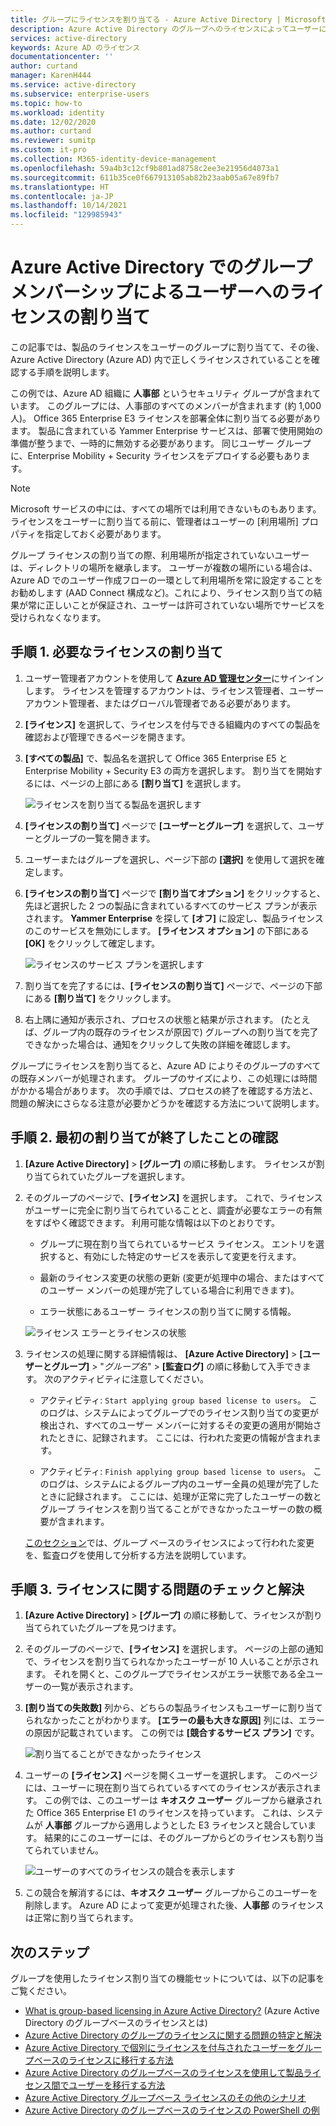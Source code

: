 ```yaml
---
title: グループにライセンスを割り当てる - Azure Active Directory | Microsoft Docs
description: Azure Active Directory のグループへのライセンスによってユーザーにライセンスを割り当てる方法
services: active-directory
keywords: Azure AD のライセンス
documentationcenter: ''
author: curtand
manager: KarenH444
ms.service: active-directory
ms.subservice: enterprise-users
ms.topic: how-to
ms.workload: identity
ms.date: 12/02/2020
ms.author: curtand
ms.reviewer: sumitp
ms.custom: it-pro
ms.collection: M365-identity-device-management
ms.openlocfilehash: 59a4b3c12cf9b801ad8758c2ee3e21956d4073a1
ms.sourcegitcommit: 611b35ce0f667913105ab82b23aab05a67e89fb7
ms.translationtype: HT
ms.contentlocale: ja-JP
ms.lasthandoff: 10/14/2021
ms.locfileid: "129985943"
---
```

# <a name="assign-licenses-to-users-by-group-membership-in-azure-active-directory"></a>Azure Active Directory でのグループ メンバーシップによるユーザーへのライセンスの割り当て

この記事では、製品のライセンスをユーザーのグループに割り当てて、その後、Azure Active Directory (Azure AD) 内で正しくライセンスされていることを確認する手順を説明します。

この例では、Azure AD 組織に **人事部** というセキュリティ グループが含まれています。 このグループには、人事部のすべてのメンバーが含まれます (約 1,000 人)。 Office 365 Enterprise E3 ライセンスを部署全体に割り当てる必要があります。 製品に含まれている Yammer Enterprise サービスは、部署で使用開始の準備が整うまで、一時的に無効する必要があります。 同じユーザー グループに、Enterprise Mobility + Security ライセンスをデプロイする必要もあります。

> [!NOTE]
> Microsoft サービスの中には、すべての場所では利用できないものもあります。 ライセンスをユーザーに割り当てる前に、管理者はユーザーの [利用場所] プロパティを指定しておく必要があります。
>
> グループ ライセンスの割り当ての際、利用場所が指定されていないユーザーは、ディレクトリの場所を継承します。 ユーザーが複数の場所にいる場合は、Azure AD でのユーザー作成フローの一環として利用場所を常に設定することをお勧めします (AAD Connect 構成など)。これにより、ライセンス割り当ての結果が常に正しいことが保証され、ユーザーは許可されていない場所でサービスを受けられなくなります。

## <a name="step-1-assign-the-required-licenses"></a>手順 1. 必要なライセンスの割り当て

1. ユーザー管理者アカウントを使用して [**Azure AD 管理センター**](https://aad.portal.azure.com)にサインインします。 ライセンスを管理するアカウントは、ライセンス管理者、ユーザー アカウント管理者、またはグローバル管理者である必要があります。

1. **[ライセンス]** を選択して、ライセンスを付与できる組織内のすべての製品を確認および管理できるページを開きます。

1. **[すべての製品]** で、製品名を選択して Office 365 Enterprise E5 と Enterprise Mobility + Security E3 の両方を選択します。 割り当てを開始するには、ページの上部にある **[割り当て]** を選択します。

   ![ライセンスを割り当てる製品を選択します](./media/licensing-groups-assign/licenses-all-products-assign.png)
  
1. **[ライセンスの割り当て]** ページで **[ユーザーとグループ]** を選択して、ユーザーとグループの一覧を開きます。

1. ユーザーまたはグループを選択し、ページ下部の **[選択]** を使用して選択を確定します。

1. **[ライセンスの割り当て]** ページで **[割り当てオプション]** をクリックすると、先ほど選択した 2 つの製品に含まれているすべてのサービス プランが表示されます。 **Yammer Enterprise** を探して **[オフ]** に設定し、製品ライセンスのこのサービスを無効にします。 **[ライセンス オプション]** の下部にある **[OK]** をクリックして確定します。

   ![ライセンスのサービス プランを選択します](./media/licensing-groups-assign/assignment-options.png)
  
1. 割り当てを完了するには、**[ライセンスの割り当て]** ページで、ページの下部にある **[割り当て]** をクリックします。

1. 右上隅に通知が表示され、プロセスの状態と結果が示されます。 (たとえば、グループ内の既存のライセンスが原因で) グループへの割り当てを完了できなかった場合は、通知をクリックして失敗の詳細を確認します。

グループにライセンスを割り当てると、Azure AD によりそのグループのすべての既存メンバーが処理されます。 グループのサイズにより、この処理には時間がかかる場合があります。 次の手順では、プロセスの終了を確認する方法と、問題の解決にさらなる注意が必要かどうかを確認する方法について説明します。

## <a name="step-2-verify-that-the-initial-assignment-has-finished"></a>手順 2. 最初の割り当てが終了したことの確認

1. **[Azure Active Directory]**  >  **[グループ]** の順に移動します。 ライセンスが割り当てられていたグループを選択します。

1. そのグループのページで、**[ライセンス]** を選択します。 これで、ライセンスがユーザーに完全に割り当てられていることと、調査が必要なエラーの有無をすばやく確認できます。 利用可能な情報は以下のとおりです。

   - グループに現在割り当てられているサービス ライセンス。 エントリを選択すると、有効にした特定のサービスを表示して変更を行えます。

   - 最新のライセンス変更の状態の更新 (変更が処理中の場合、またはすべてのユーザー メンバーの処理が完了している場合に利用できます)。

   - エラー状態にあるユーザー ライセンスの割り当てに関する情報。

   ![ライセンス エラーとライセンスの状態](./media/licensing-groups-assign/assignment-errors.png)

1. ライセンスの処理に関する詳細情報は、 **[Azure Active Directory]**  >  **[ユーザーとグループ]**  >  "*グループ名*"  >  **[監査ログ]** の順に移動して入手できます。 次のアクティビティに注意してください。

   - アクティビティ: `Start applying group based license to users`。 このログは、システムによってグループでのライセンス割り当ての変更が検出され、すべてのユーザー メンバーに対するその変更の適用が開始されたときに、記録されます。 ここには、行われた変更の情報が含まれます。

   - アクティビティ: `Finish applying group based license to users`。 このログは、システムによるグループ内のユーザー全員の処理が完了したときに記録されます。 ここには、処理が正常に完了したユーザーの数とグループ ライセンスを割り当てることができなかったユーザーの数の概要が含まれます。

   [このセクション](licensing-group-advanced.md#use-audit-logs-to-monitor-group-based-licensing-activity)では、グループ ベースのライセンスによって行われた変更を、監査ログを使用して分析する方法を説明しています。

## <a name="step-3-check-for-license-problems-and-resolve-them"></a>手順 3. ライセンスに関する問題のチェックと解決

1. **[Azure Active Directory]**  >  **[グループ]** の順に移動して、ライセンスが割り当てられていたグループを見つけます。
1. そのグループのページで、**[ライセンス]** を選択します。 ページの上部の通知で、ライセンスを割り当てられなかったユーザーが 10 人いることが示されます。 それを開くと、このグループでライセンスがエラー状態である全ユーザーの一覧が表示されます。
1. **[割り当ての失敗数]** 列から、どちらの製品ライセンスもユーザーに割り当てられなかったことがわかります。 **[エラーの最も大きな原因]** 列には、エラーの原因が記載されています。 この例では **[競合するサービス プラン]** です。

   ![割り当てることができなかったライセンス](./media/licensing-groups-assign/failed-assignments.png)

1. ユーザーの **[ライセンス]** ページを開くユーザーを選択します。 このページには、ユーザーに現在割り当てられているすべてのライセンスが表示されます。 この例では、このユーザーは **キオスク ユーザー** グループから継承された Office 365 Enterprise E1 のライセンスを持っています。 これは、システムが **人事部** グループから適用しようとした E3 ライセンスと競合しています。 結果的にこのユーザーには、そのグループからどのライセンスも割り当てられていません。

   ![ユーザーのすべてのライセンスの競合を表示します](./media/licensing-groups-assign/user-licence-conflicting-service-plans.png)

1. この競合を解消するには、**キオスク ユーザー** グループからこのユーザーを削除します。 Azure AD によって変更が処理された後、**人事部** のライセンスは正常に割り当てられます。

## <a name="next-steps"></a>次のステップ

グループを使用したライセンス割り当ての機能セットについては、以下の記事をご覧ください。

- [What is group-based licensing in Azure Active Directory?](../fundamentals/active-directory-licensing-whatis-azure-portal.md?context=azure%2factive-directory%2fusers-groups-roles%2fcontext%2fugr-context) (Azure Active Directory のグループベースのライセンスとは)
- [Azure Active Directory のグループのライセンスに関する問題の特定と解決](licensing-groups-resolve-problems.md)
- [Azure Active Directory で個別にライセンスを付与されたユーザーをグループベースのライセンスに移行する方法](licensing-groups-migrate-users.md)
- [Azure Active Directory のグループベースのライセンスを使用して製品ライセンス間でユーザーを移行する方法](licensing-groups-change-licenses.md)
- [Azure Active Directory グループベース ライセンスのその他のシナリオ](licensing-group-advanced.md)
- [Azure Active Directory のグループベースのライセンスの PowerShell の例](licensing-ps-examples.md)